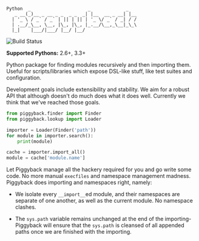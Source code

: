 ```
Python  _                     _             _
   _ __(_)__ _ __ _ _  _ _  _| |__  __ _ __| |__
  | '_ \ / _` / _` | || | || | '_ \/ _` / _| / /
  | .__/_\__, \__, |\_, |\_, |_.__/\__,_\__|_\_\
  |_|    |___/|___/ |__/ |__/
```

![Build Status](https://travis-ci.org/eugene-eeo/piggyback.svg)

**Supported Pythons:** 2.6+, 3.3+

Python package for finding modules recursively and then
importing them. Useful for scripts/libraries which expose
DSL-like stuff, like test suites and configuration.

Development goals include extensibility and stability. We
aim for a robust API that although doesn't do much does what
it does well. Currently we think that we've reached those
goals.

```python
from piggyback.finder import Finder
from piggyback.lookup import Loader

importer = Loader(Finder('path'))
for module in importer.search():
    print(module)

cache = importer.import_all()
module = cache['module.name']
```

Let Piggyback manage all the hackery required for you and
go write some code. No more manual `execfiles` and namespace
management madness. Piggyback does importing and namespaces
right, namely:

- We isolate every `__import__`ed module, and their namespaces
  are separate of one another, as well as the current module.
  No namespace clashes.

- The `sys.path` variable remains unchanged at the end of the
  importing- Piggyback will ensure that the `sys.path` is
  cleansed of all appended paths once we are finished with
  the importing.

